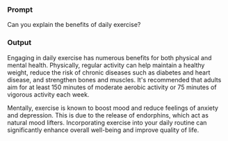 ### **Prompt**

Can you explain the benefits of daily exercise?

### **Output**

Engaging in daily exercise has numerous benefits for both physical and mental health. Physically, regular activity can help maintain a healthy weight, reduce the risk of chronic diseases such as diabetes and heart disease, and strengthen bones and muscles. It's recommended that adults aim for at least 150 minutes of moderate aerobic activity or 75 minutes of vigorous activity each week.

Mentally, exercise is known to boost mood and reduce feelings of anxiety and depression. This is due to the release of endorphins, which act as natural mood lifters. Incorporating exercise into your daily routine can significantly enhance overall well-being and improve quality of life.